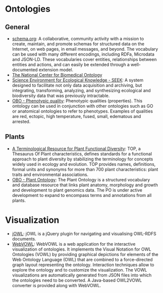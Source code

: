 <!-- TITLE: Ontologies -->
<!-- SUBTITLE: A quick summary of Ontologies -->

# Ontologies
## General
* [schema.org](https://schema.org/): A collaborative, community activity with a mission to create, maintain, and promote schemas for structured data on the Internet, on web pages, in email messages, and beyond. The vocabulary can be used with many different encodings, including RDFa, Microdata and JSON-LD. These vocabularies cover entities, relationships between entities and actions, and can easily be extended through a well-documented extension model.
* [The National Center for Biomedical Ontology](https://www.bioontology.org/)
* [Science Environment for Ecological Knowledge - SEEK](http://seek.ecoinformatics.org/Wiki.jsp%3Fpage=SEEKObservationOntology.html): A system designed to facilitate not only data acquisition and archiving, but integrating, transforming, analyzing, and synthesizing ecological and biodiversity data that was previously intractable.
* [OBO - Phenotypic quality](http://www.obofoundry.org/ontology/pato.html): Phenotypic qualities (properties). This ontology can be used in conjunction with other ontologies such as GO or anatomical ontologies to refer to phenotypes. Examples of qualities are red, ectopic, high temperature, fused, small, edematous and arrested.
## Plants
* [A Terminological Resource for Plant Functional Diversity](http://www.top-thesaurus.org): TOP, a Thesaurus Of Plant characteristics, defines standards for a functional approach to plant diversity by stabilizing the terminology for concepts widely used in ecology and evolution. TOP provides names, definitions, formal units and synonyms for more than 700 plant characteristics: plant traits and environmental associations.
* [OBO - Plant Ontology](http://www.obofoundry.org/ontology/po.html): The Plant Ontology is a structured vocabulary and database resource that links plant anatomy, morphology and growth and development to plant genomics data. The PO is under active development to expand to encompass terms and annotations from all plants.
# Visualization
* [jOWL](http://jowl.ontologyonline.org/): jOWL is a jQuery plugin for navigating and visualising OWL-RDFS documents.
* [WebVOWL](http://vowl.visualdataweb.org/webvowl.html): WebVOWL is a web application for the interactive visualization of ontologies. It implements the Visual Notation for OWL Ontologies (VOWL) by providing graphical depictions for elements of the Web Ontology Language (OWL) that are combined to a force-directed graph layout representing the ontology. Interaction techniques allow to explore the ontology and to customize the visualization. The VOWL visualizations are automatically generated from JSON files into which the ontologies need to be converted. A Java-based OWL2VOWL converter is provided along with WebVOWL.
